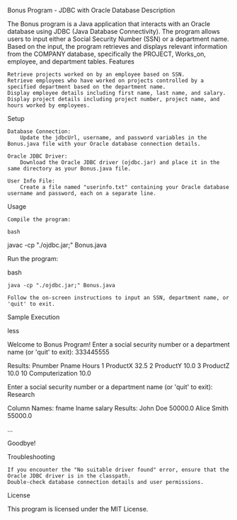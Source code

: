 Bonus Program - JDBC with Oracle Database
Description

The Bonus program is a Java application that interacts with an Oracle database using JDBC (Java Database Connectivity). The program allows users to input either a Social Security Number (SSN) or a department name. Based on the input, the program retrieves and displays relevant information from the COMPANY database, specifically the PROJECT, Works_on, employee, and department tables.
Features

    Retrieve projects worked on by an employee based on SSN.
    Retrieve employees who have worked on projects controlled by a specified department based on the department name.
    Display employee details including first name, last name, and salary.
    Display project details including project number, project name, and hours worked by employees.

Setup

    Database Connection:
        Update the jdbcUrl, username, and password variables in the Bonus.java file with your Oracle database connection details.

    Oracle JDBC Driver:
        Download the Oracle JDBC driver (ojdbc.jar) and place it in the same directory as your Bonus.java file.

    User Info File:
        Create a file named "userinfo.txt" containing your Oracle database username and password, each on a separate line.

Usage

    Compile the program:

    bash

javac -cp "./ojdbc.jar;" Bonus.java

Run the program:

bash

    java -cp "./ojdbc.jar;" Bonus.java

    Follow the on-screen instructions to input an SSN, department name, or 'quit' to exit.

Sample Execution

less

Welcome to Bonus Program!
Enter a social security number or a department name (or 'quit' to exit): 333445555

Results:
Pnumber    Pname             Hours
1          ProductX              32.5
2          ProductY              10.0
3          ProductZ              10.0
10         Computerization       10.0

Enter a social security number or a department name (or 'quit' to exit): Research

Column Names:
fname lname salary
Results:
John  Doe   50000.0
Alice Smith 55000.0

...

Goodbye!

Troubleshooting

    If you encounter the "No suitable driver found" error, ensure that the Oracle JDBC driver is in the classpath.
    Double-check database connection details and user permissions.

License

This program is licensed under the MIT License.
